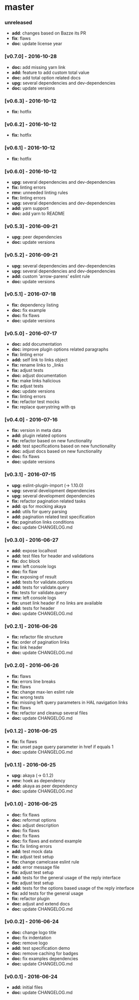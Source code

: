 # master

### unreleased
- **add**: changes based on Bazze its PR
- **fix**: flaws
- **doc**: update license year

### [v0.7.0] - 2016-10-28
- **doc:** add missing yarn link
- **add:** feature to add custom total value
- **doc:** add total option related docs
- **upg:** several dependencies and dev-dependencies
- **doc:** update versions

### [v0.6.3] - 2016-10-12
- **fix:** hotfix

### [v0.6.2] - 2016-10-12
- **fix:** hotfix

### [v0.6.1] - 2016-10-12
- **fix:** hotfix

### [v0.6.0] - 2016-10-12
- **upg:** several dependencies and dev-dependencies
- **fix:** linting errors
- **rmv:** unneeded linting rules
- **fix:** linting errors
- **upg:** several dependencies and dev-dependencies
- **add:** yarn support
- **doc:** add yarn to README

### [v0.5.3] - 2016-09-21
- **upg:** peer dependencies
- **doc:** update versions

### [v0.5.2] - 2016-09-21
- **upg:** several dependencies and dev-dependencies
- **upg:** several dependencies and dev-dependencies
- **add:** custom 'arrow-parens' eslint rule
- **doc:** update versions

### [v0.5.1] - 2016-07-18
- **fix:** dependency listing
- **doc:** fix example
- **doc:** fix flaws
- **doc:** update versions

### [v0.5.0] - 2016-07-17
- **doc:** add documentation
- **doc:** improve plugin options related paragraphs
- **fix:** linting error
- **add:** self link to links object
- **fix:** rename links to _links
- **fix:** adjust tests
- **doc:** adjust documentation
- **fix:** make links halicious
- **fix:** adjust tests
- **doc:** update versions
- **fix:** linting errors
- **fix:** refactor test mocks
- **fix:** replace querystring with qs

### [v0.4.0] - 2016-07-16
- **fix:** version in meta data
- **add:** plugin related options
- **fix:** refactor based on new functionality
- **add:** test specifications based on new functionality
- **doc:** adjust docs based on new functionality
- **doc:** fix flaws
- **doc:** update versions

### [v0.3.1] - 2016-07-15
- **upg:** eslint-plugin-import (-> 1.10.0)
- **upg:** several development dependencies
- **upg:** several development dependencies
- **fix:** refactor pagination related tasks
- **add:** qs for mocking akaya
- **add:** utils for query parsing
- **add:** pagination related test specification
- **fix:** pagination links conditions
- **doc:** update CHANGELOG.md

### [v0.3.0] - 2016-06-27
- **add:** expose localhost
- **add:** test files for header and validations
- **fix:** doc block
- **rmv:** left console logs
- **doc:** fix flaw
- **fix:** exposing of result
- **add:** tests for validate.options
- **add:** tests for validate.query
- **fix:** tests for validate.query
- **rmv:** left console logs
- **fix:** unset link header if no links are available
- **add:** tests for header
- **doc:** update CHANGELOG.md

### [v0.2.1] - 2016-06-26
- **fix:** refactor file structure
- **fix:** order of pagination links
- **fix:** link header
- **doc:** update CHANGELOG.md

### [v0.2.0] - 2016-06-26
- **fix:** flaws
- **fix:** errors line breaks
- **fix:** flaws
- **fix:** change max-len eslint rule
- **fix:** wrong tests
- **fix:** missing left query parameters in HAL navigation links
- **fix:** flaws
- **fix:** refactor and cleanup several files
- **doc:** update CHANGELOG.md

### [v0.1.2] - 2016-06-25
- **fix:** fix flaws
- **fix:** unset page query parameter in href if equals 1
- **doc:** update CHANGELOG.md

### [v0.1.1] - 2016-06-25
- **upg:** akaya (-> 0.1.2)
- **rmv:** hoek as dependency
- **add:** akaya as peer dependency
- **doc:** update CHANGELOG.md

### [v0.1.0] - 2016-06-25
- **doc:** fix flaws
- **doc:** reformat options
- **doc:** adjust description
- **doc:** fix flaws
- **doc:** fix flaws
- **doc:** fix flaws and extend example
- **fix:** fix linting errors
- **add:** test mock data
- **fix:** adjust test setup
- **fix:** change camelcase eslint rule
- **add:** error message file
- **fix:** adjust test setup
- **add:** tests for the general usage of the reply interface
- **fix:** adjust test setup
- **add:** tests for the options based usage of the reply interface
- **fix:** add tests for the general usage
- **fix:** refactor plugin
- **doc:** adjust and extend docs
- **doc:** update CHANGELOG.md

### [v0.0.2] - 2016-06-24
- **doc:** change logo title
- **doc:** fix indentation
- **doc:** remove logo
- **add:** test specification demo
- **doc:** remove caching for badges
- **doc:** fix examples dependencies
- **doc:** update CHANGELOG.md

### [v0.0.1] - 2016-06-24
- **add:** initial files
- **doc:** update CHANGELOG.md
